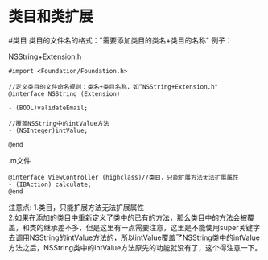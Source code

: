 # 类目和类扩展

#类目
类目的文件名的格式："需要添加类目的类名+类目的名称"
例子：  

NSString+Extension.h
```
#import <Foundation/Foundation.h>  
  
//定义类目的文件命名规则：类名+类目名称，如“NSString+Extension.h"  
@interface NSString (Extension)  
  
- (BOOL)validateEmail;  
  
//覆盖NSString中的intValue方法  
- (NSInteger)intValue;  
  
@end 
```

.m文件
```
@interface ViewController (highclass)//类目，只能扩展方法无法扩展属性
- (IBAction) calculate;
@end
```
注意点:
1.类目，只能扩展方法无法扩展属性  
2.如果在添加的类目中重新定义了类中的已有的方法，那么类目中的方法会被覆盖，和类的继承差不多，但是这里有一点需要注意，这里是不能使用super关键字去调用NSString的intValue方法的，所以intValue覆盖了NSString类中的intValue方法之后，NSString类中的intValue方法原先的功能就没有了，这个得注意一下。
